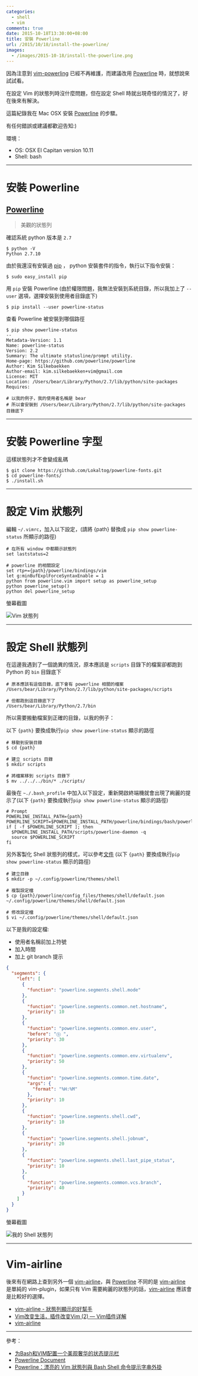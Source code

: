 ```yaml
---
categories:
  - shell
  - vim
comments: true
date: 2015-10-18T13:30:00+08:00
title: 安裝 Powerline
url: /2015/10/18/install-the-powerline/
images:
  - /images/2015-10-18/install-the-powerline.png
---
```


因為注意到 [vim-powerling](https://github.com/Lokaltog/vim-powerline) 已經不再維護，而建議改用 [Powerline][powerline] 時，就想說來試試看。

在設定 Vim 的狀態列時沒什麼問題，但在設定 Shell 時就出現奇怪的情況了，好在後來有解決。

這篇紀錄我在 Mac OSX 安裝 [Powerline][powerline] 的步驟。

有任何錯誤或建議都歡迎告知:)

環境：
- OS: OSX EI Capitan version 10.11
- Shell: bash

<!--more-->

----

# 安裝 Powerline

## [Powerline][powerline]

> 美觀的狀態列

確認系統 python 版本是 `2.7`

```shell
$ python -V
Python 2.7.10
```

由於我還沒有安裝過 [pip](https://pypi.python.org/pypi/pip) ， python 安裝套件的指令，執行以下指令安裝：

```shell
$ sudo easy_install pip
```

用 `pip` 安裝 Powerline (由於權限問題，我無法安裝到系統目錄，所以我加上了 `--user` 選項，選擇安裝到使用者目錄底下)

```shell
$ pip install --user powerline-status
```

查看 Powerline 被安裝到哪個路徑

```shell
$ pip show powerline-status
--
Metadata-Version: 1.1
Name: powerline-status
Version: 2.2
Summary: The ultimate statusline/prompt utility.
Home-page: https://github.com/powerline/powerline
Author: Kim Silkebaekken
Author-email: kim.silkebaekken+vim@gmail.com
License: MIT
Location: /Users/bear/Library/Python/2.7/lib/python/site-packages
Requires:

# 以我的例子，我的使用者名稱是 bear
# 所以會安裝到 /Users/bear/Library/Python/2.7/lib/python/site-packages 目錄底下
```

----

# 安裝 Powerline 字型

這樣狀態列才不會變成亂碼

```shell
$ git clone https://github.com/Lokaltog/powerline-fonts.git
$ cd powerline-fonts/
$ ./install.sh
```

----

# 設定 Vim 狀態列

編輯 `~/.vimrc`，加入以下設定，(請將 {path} 替換成 `pip show powerline-status` 所顯示的路徑)

```
# 在所有 window 中都顯示狀態列
set laststatus=2

# powerline 的相關設定
set rtp+={path}/powerline/bindings/vim
let g:minBufExplForceSyntaxEnable = 1
python from powerline.vim import setup as powerline_setup
python powerline_setup()
python del powerline_setup
```

螢幕截圖

![Vim 狀態列](http://user-image.logdown.io/user/6114/blog/6123/post/304497/RNT48fxTVyacWvppbiLA_Screen%20Shot%202015-10-18%20at%206.27.38%20PM.png)

---

# 設定 Shell 狀態列

在這邊我遇到了一個詭異的情況，原本應該是 `scripts` 目錄下的檔案卻都跑到 Python 的 `bin` 目錄底下

```shell
# 原本應該有這個目錄，底下會有 powerline 相關的檔案
/Users/bear/Library/Python/2.7/lib/python/site-packages/scripts

# 但都跑到這目錄底下了
/Users/bear/Library/Python/2.7/bin
```

所以需要搬動檔案到正確的目錄，以我的例子：

以下 `{path}` 要換成執行`pip show powerline-status` 顯示的路徑

```shell
# 移動到安裝目錄
$ cd {path}

# 建立 scripts 目錄
$ mkdir scripts

# 將檔案移到 scripts 目錄下
$ mv ../../../bin/* ./scripts/
```

最後在 `~./.bash_profile` 中加入以下設定，重新開啟終端機就會出現了絢麗的提示了(以下 `{path}` 要換成執行`pip show powerline-status` 顯示的路徑)

```shell
# Prompt
POWERLINE_INSTALL_PATH={path}
POWERLINE_SCRIPT=$POWERLINE_INSTALL_PATH/powerline/bindings/bash/powerline.sh
if [ -f $POWERLINE_SCRIPT ]; then
  $POWERLINE_INSTALL_PATH/scripts/powerline-daemon -q
  source $POWERLINE_SCRIPT
fi
```

另外客製化 Shell 狀態列的樣式，可以參考[文件](http://powerline.readthedocs.org/en/latest/configuration.html)
(以下 `{path}` 要換成執行`pip show powerline-status` 顯示的路徑)

```shell
# 建立目錄
$ mkdir -p ~/.config/powerline/themes/shell

# 複製設定檔
$ cp {path}/powerline/config_files/themes/shell/default.json ~/.config/powerline/themes/shell/default.json

# 修改設定檔
$ vi ~/.config/powerline/themes/shell/default.json
```

以下是我的設定檔:

- 使用者名稱前加上符號
- 加入時間
- 加上 git branch 提示

```json
{
  "segments": {
    "left": [
      {
        "function": "powerline.segments.shell.mode"
      },
      {
        "function": "powerline.segments.common.net.hostname",
        "priority": 10
      },
      {
        "function": "powerline.segments.common.env.user",
        "before": "ⓑ ",
        "priority": 30
      },
      {
        "function": "powerline.segments.common.env.virtualenv",
        "priority": 50
      },
      {
        "function": "powerline.segments.common.time.date",
        "args": {
          "format": "%H:%M"
        },
        "priority": 10
      },
      {
        "function": "powerline.segments.shell.cwd",
        "priority": 10
      },
      {
        "function": "powerline.segments.shell.jobnum",
        "priority": 20
      },
      {
        "function": "powerline.segments.shell.last_pipe_status",
        "priority": 10
      },
      {
        "function": "powerline.segments.common.vcs.branch",
        "priority": 40
      }
    ]
  }
}
```

螢幕截圖

![我的 Shell 狀態列](http://user-image.logdown.io/user/6114/blog/6123/post/304497/4O354gUfS3ih9M1f06Tz_Screen%20Shot%202015-10-18%20at%206.12.04%20PM.png)

----

# Vim-airline

後來有在網路上查到另外一個 [vim-airline][airline]，與 [Powerline][powerline] 不同的是 [vim-airline][airline] 是單純的 vim-plugin，如果只有 Vim 需要絢麗的狀態列的話，[vim-airline][airline] 應該會是比較好的選擇。

- [vim-airline - 狀態列顯示的好幫手](http://terrychen.logdown.com/posts/2014/10/18/vim-airline-status-bar-helper)
- [Vim改变生活，插件改变Vim (2) — Vim插件详解](http://fancyseeker.com/?p=592)
- [vim-airline](https://blog.othree.net/log/2013/07/04/vim-airline/)

----

參考：

- [为Bash和VIM配置一个美观奢华的状态提示栏](http://cenalulu.github.io/linux/mac-powerline/)
- [Powerline Document](https://powerline.readthedocs.org/en/latest/installation/osx.html#vim-installation)
- [Powerline：漂亮的 Vim 狀態列與 Bash Shell 命令提示字串外掛](http://blog.gtwang.org/linux/powerline-adds-powerful-statuslines-and-prompts-to-vim-and-bash/)

[powerline]: https://github.com/powerline/powerline
[airline]: https://github.com/bling/vim-airline